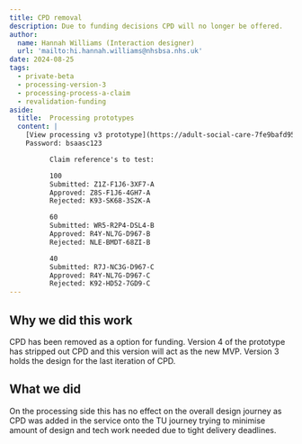 ```yaml
---
title: CPD removal
description: Due to funding decisions CPD will no longer be offered. 
author:
  name: Hannah Williams (Interaction designer)
  url: 'mailto:hi.hannah.williams@nhsbsa.nhs.uk'
date: 2024-08-25
tags:
  - private-beta
  - processing-version-3
  - processing-process-a-claim
  - revalidation-funding
aside:
  title:  Processing prototypes
  content: |
    [View processing v3 prototype](https://adult-social-care-7fe9bafd955a.herokuapp.com/processing/prototypes/design/v3/) 
    Password: bsaasc123

          Claim reference's to test:

          100
          Submitted: Z1Z-F1J6-3XF7-A
          Approved: Z8S-F1J6-4GH7-A
          Rejected: K93-SK68-3S2K-A

          60
          Submitted: WR5-R2P4-DSL4-B
          Approved: R4Y-NL7G-D967-B
          Rejected: NLE-BMDT-68ZI-B

          40
          Submitted: R7J-NC3G-D967-C
          Approved: R4Y-NL7G-D967-C
          Rejected: K92-HD52-7GD9-C
---
```


## Why we did this work

CPD has been removed as a option for funding. Version 4 of the prototype has stripped out CPD and this version will act as the new MVP. Version 3 holds the design for the last iteration of CPD.

## What we did
On the processing side this has no effect on the overall design journey as CPD was added in the service onto the TU journey trying to minimise amount of design and tech work needed due to tight delivery deadlines.




